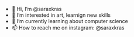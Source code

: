- 👋 Hi, I’m @saraxkras
- 👀 I’m interested in art, learnign new skills
- 🌱 I’m currently learning about computer science
- 📫 How to reach me on instagram: @saraxkras

<!---
saraxkras/saraxkras is a ✨ special ✨ repository because its `README.md` (this file) appears on your GitHub profile.
You can click the Preview link to take a look at your changes.
--->
